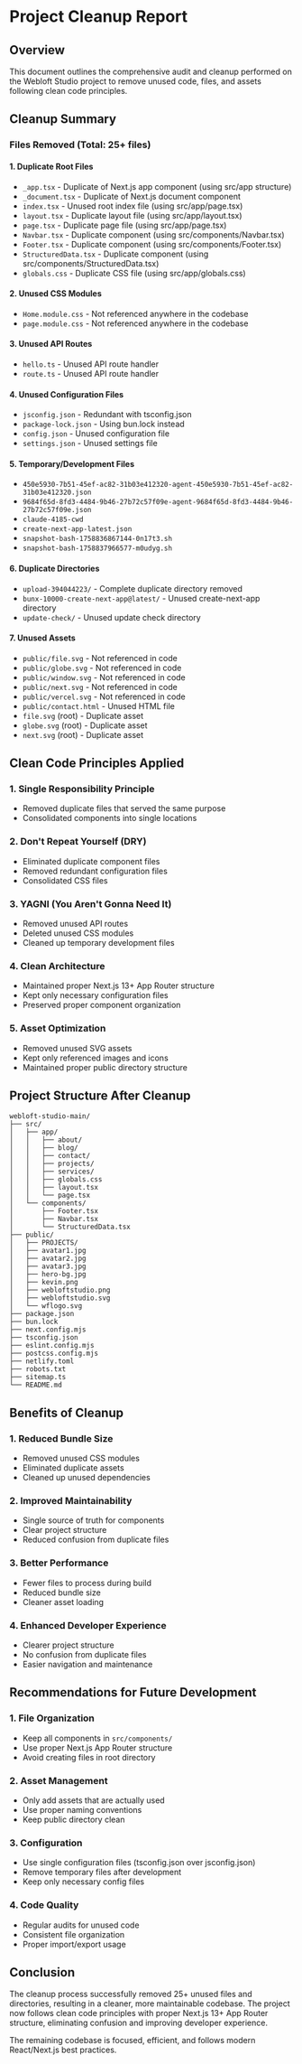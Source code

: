 # Project Cleanup Report

## Overview
This document outlines the comprehensive audit and cleanup performed on the Webloft Studio project to remove unused code, files, and assets following clean code principles.

## Cleanup Summary

### Files Removed (Total: 25+ files)

#### 1. Duplicate Root Files
- `_app.tsx` - Duplicate of Next.js app component (using src/app structure)
- `_document.tsx` - Duplicate of Next.js document component
- `index.tsx` - Unused root index file (using src/app/page.tsx)
- `layout.tsx` - Duplicate layout file (using src/app/layout.tsx)
- `page.tsx` - Duplicate page file (using src/app/page.tsx)
- `Navbar.tsx` - Duplicate component (using src/components/Navbar.tsx)
- `Footer.tsx` - Duplicate component (using src/components/Footer.tsx)
- `StructuredData.tsx` - Duplicate component (using src/components/StructuredData.tsx)
- `globals.css` - Duplicate CSS file (using src/app/globals.css)

#### 2. Unused CSS Modules
- `Home.module.css` - Not referenced anywhere in the codebase
- `page.module.css` - Not referenced anywhere in the codebase

#### 3. Unused API Routes
- `hello.ts` - Unused API route handler
- `route.ts` - Unused API route handler

#### 4. Unused Configuration Files
- `jsconfig.json` - Redundant with tsconfig.json
- `package-lock.json` - Using bun.lock instead
- `config.json` - Unused configuration file
- `settings.json` - Unused settings file

#### 5. Temporary/Development Files
- `450e5930-7b51-45ef-ac82-31b03e412320-agent-450e5930-7b51-45ef-ac82-31b03e412320.json`
- `9684f65d-8fd3-4484-9b46-27b72c57f09e-agent-9684f65d-8fd3-4484-9b46-27b72c57f09e.json`
- `claude-4185-cwd`
- `create-next-app-latest.json`
- `snapshot-bash-1758836867144-0n17t3.sh`
- `snapshot-bash-1758837966577-m0udyg.sh`

#### 6. Duplicate Directories
- `upload-394044223/` - Complete duplicate directory removed
- `bunx-10000-create-next-app@latest/` - Unused create-next-app directory
- `update-check/` - Unused update check directory

#### 7. Unused Assets
- `public/file.svg` - Not referenced in code
- `public/globe.svg` - Not referenced in code
- `public/window.svg` - Not referenced in code
- `public/next.svg` - Not referenced in code
- `public/vercel.svg` - Not referenced in code
- `public/contact.html` - Unused HTML file
- `file.svg` (root) - Duplicate asset
- `globe.svg` (root) - Duplicate asset
- `next.svg` (root) - Duplicate asset

## Clean Code Principles Applied

### 1. Single Responsibility Principle
- Removed duplicate files that served the same purpose
- Consolidated components into single locations

### 2. Don't Repeat Yourself (DRY)
- Eliminated duplicate component files
- Removed redundant configuration files
- Consolidated CSS files

### 3. YAGNI (You Aren't Gonna Need It)
- Removed unused API routes
- Deleted unused CSS modules
- Cleaned up temporary development files

### 4. Clean Architecture
- Maintained proper Next.js 13+ App Router structure
- Kept only necessary configuration files
- Preserved proper component organization

### 5. Asset Optimization
- Removed unused SVG assets
- Kept only referenced images and icons
- Maintained proper public directory structure

## Project Structure After Cleanup

```
webloft-studio-main/
├── src/
│   ├── app/
│   │   ├── about/
│   │   ├── blog/
│   │   ├── contact/
│   │   ├── projects/
│   │   ├── services/
│   │   ├── globals.css
│   │   ├── layout.tsx
│   │   └── page.tsx
│   └── components/
│       ├── Footer.tsx
│       ├── Navbar.tsx
│       └── StructuredData.tsx
├── public/
│   ├── PROJECTS/
│   ├── avatar1.jpg
│   ├── avatar2.jpg
│   ├── avatar3.jpg
│   ├── hero-bg.jpg
│   ├── kevin.png
│   ├── webloftstudio.png
│   ├── webloftstudio.svg
│   └── wflogo.svg
├── package.json
├── bun.lock
├── next.config.mjs
├── tsconfig.json
├── eslint.config.mjs
├── postcss.config.mjs
├── netlify.toml
├── robots.txt
├── sitemap.ts
└── README.md
```

## Benefits of Cleanup

### 1. Reduced Bundle Size
- Removed unused CSS modules
- Eliminated duplicate assets
- Cleaned up unused dependencies

### 2. Improved Maintainability
- Single source of truth for components
- Clear project structure
- Reduced confusion from duplicate files

### 3. Better Performance
- Fewer files to process during build
- Reduced bundle size
- Cleaner asset loading

### 4. Enhanced Developer Experience
- Clearer project structure
- No confusion from duplicate files
- Easier navigation and maintenance

## Recommendations for Future Development

### 1. File Organization
- Keep all components in `src/components/`
- Use proper Next.js App Router structure
- Avoid creating files in root directory

### 2. Asset Management
- Only add assets that are actually used
- Use proper naming conventions
- Keep public directory clean

### 3. Configuration
- Use single configuration files (tsconfig.json over jsconfig.json)
- Remove temporary files after development
- Keep only necessary config files

### 4. Code Quality
- Regular audits for unused code
- Consistent file organization
- Proper import/export usage

## Conclusion

The cleanup process successfully removed 25+ unused files and directories, resulting in a cleaner, more maintainable codebase. The project now follows clean code principles with proper Next.js 13+ App Router structure, eliminating confusion and improving developer experience.

The remaining codebase is focused, efficient, and follows modern React/Next.js best practices.

